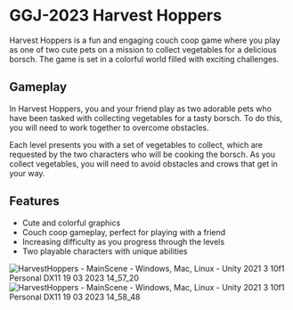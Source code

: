 # GGJ-2023 Harvest Hoppers
Harvest Hoppers is a fun and engaging couch coop game where you play as one of two cute pets on a mission to collect vegetables for a delicious borsch. The game is set in a colorful world filled with exciting challenges.

## Gameplay
In Harvest Hoppers, you and your friend play as two adorable pets who have been tasked with collecting vegetables for a tasty borsch. To do this, you will need to work together to overcome obstacles.

Each level presents you with a set of vegetables to collect, which are requested by the two characters who will be cooking the borsch. As you collect vegetables, you will need to avoid obstacles and crows that get in your way.

## Features
- Cute and colorful graphics
- Couch coop gameplay, perfect for playing with a friend
- Increasing difficulty as you progress through the levels
- Two playable characters with unique abilities

![HarvestHoppers - MainScene - Windows, Mac, Linux - Unity 2021 3 10f1 Personal _DX11_ 19 03 2023 14_57_20](https://user-images.githubusercontent.com/85551928/227874606-6a878324-a874-4f93-ad8a-84267eb081b3.png)
![HarvestHoppers - MainScene - Windows, Mac, Linux - Unity 2021 3 10f1 Personal _DX11_ 19 03 2023 14_58_48](https://user-images.githubusercontent.com/85551928/227874616-8cca532f-61de-4927-b1db-a034506da646.png)
